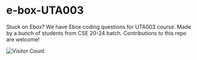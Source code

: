 # e-box-UTA003
Stuck on Ebox?
We have Ebox coding questions for UTA003 course. 
Made by a bunch of students from CSE 20-24 batch. 
Contributions to this repo are welcome!

![Visitor Count](https://profile-counter.glitch.me/{Concept-Team}/count.svg)
